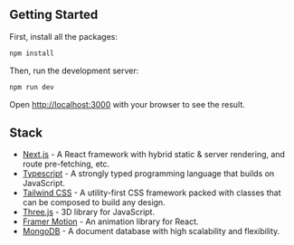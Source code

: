 ## Getting Started

First, install all the packages:

```bash
npm install
``` 

Then, run the development server:

```bash
npm run dev

```

Open [http://localhost:3000](http://localhost:3000) with your browser to see the result.

## Stack

- [Next.js](https://nextjs.org/) - A React framework with hybrid static & server rendering, and route pre-fetching, etc.
- [Typescript](https://www.typescriptlang.org/) - A strongly typed programming language that builds on JavaScript.
- [Tailwind CSS](https://tailwindcss.com/) - A utility-first CSS framework packed with classes that can be composed to build any design. 
- [Three.js](https://threejs.org/) - 3D library for JavaScript.
- [Framer Motion](https://www.framer.com/motion/) - An animation library for React.
- [MongoDB](https://www.mongodb.com/) -  A document database with high scalability and flexibility.

